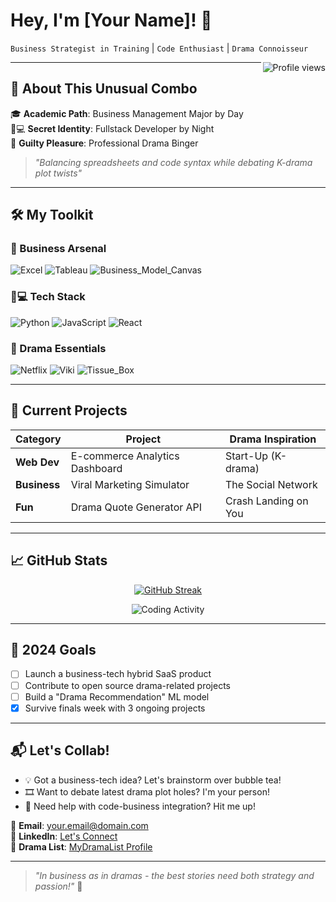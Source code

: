 # Hey, I'm [Your Name]! 🚀  
`Business Strategist in Training` | `Code Enthusiast` | `Drama Connoisseur`

<a href="https://github.com/yourprofile">
  <img align="right" src="https://komarev.com/ghpvc/?username=yourusername&color=blueviolet&style=flat-square" alt="Profile views"/>
</a>

---

## 📌 **About This Unusual Combo**
🎓 **Academic Path**: Business Management Major by Day  
👩💻 **Secret Identity**: Fullstack Developer by Night  
🍿 **Guilty Pleasure**: Professional Drama Binger  

> *"Balancing spreadsheets and code syntax while debating K-drama plot twists"*

---

## 🛠️ **My Toolkit**
### 💼 Business Arsenal
![Excel](https://img.shields.io/badge/-Excel-217346?logo=microsoft-excel)
![Tableau](https://img.shields.io/badge/-Tableau-E97627?logo=tableau)
![Business_Model_Canvas](https://img.shields.io/badge/-BMC%20Ninja-FF6B6B)

### 👩💻 Tech Stack
![Python](https://img.shields.io/badge/-Python-3776AB?logo=python)
![JavaScript](https://img.shields.io/badge/-JavaScript-F7DF1E?logo=javascript)
![React](https://img.shields.io/badge/-React-61DAFB?logo=react)

### 🎥 Drama Essentials
![Netflix](https://img.shields.io/badge/-Netflix-E50914?logo=netflix)
![Viki](https://img.shields.io/badge/-Viki_Pass-00C0F2)
![Tissue_Box](https://img.shields.io/badge/-Tissues_9000-FF69B4)

---

## 🌱 **Current Projects**
| Category       | Project                          | Drama Inspiration     |  
|----------------|----------------------------------|-----------------------|  
| **Web Dev**    | E-commerce Analytics Dashboard  | Start-Up (K-drama)    |  
| **Business**   | Viral Marketing Simulator        | The Social Network    |  
| **Fun**        | Drama Quote Generator API        | Crash Landing on You  |  

---

## 📈 **GitHub Stats**
<div align="center">
  
[![GitHub Streak](https://streak-stats.demolab.com?user=yourusername&theme=tokyonight)](https://git.io/streak-stats)

![Coding Activity](https://github-readme-activity-graph.vercel.app/graph?username=yourusername&theme=react-dark&hide_border=true)

</div>

---

## 🎯 **2024 Goals**
- [ ] Launch a business-tech hybrid SaaS product
- [ ] Contribute to open source drama-related projects
- [ ] Build a "Drama Recommendation" ML model
- [x] Survive finals week with 3 ongoing projects

---

## 📬 **Let's Collab!**
- 💡 Got a business-tech idea? Let's brainstorm over bubble tea!
- 🎞️ Want to debate latest drama plot holes? I'm your person!
- 🔧 Need help with code-business integration? Hit me up!

📧 **Email**: [your.email@domain.com](mailto:...)  
📱 **LinkedIn**: [Let's Connect](https://linkedin.com/in/...)  
🎥 **Drama List**: [MyDramaList Profile](https://mydramalist.com/...)

---

> *"In business as in dramas - the best stories need both strategy and passion!"* 🌟
